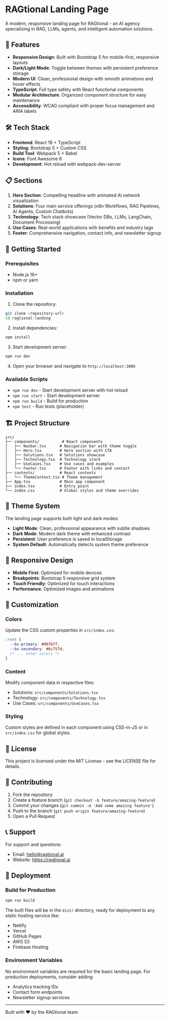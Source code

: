# RAGtional Landing Page

A modern, responsive landing page for RAGtional - an AI agency specializing in RAG, LLMs, agents, and intelligent automation solutions.

## 🚀 Features

- **Responsive Design**: Built with Bootstrap 5 for mobile-first, responsive layouts
- **Dark/Light Mode**: Toggle between themes with persistent preference storage
- **Modern UI**: Clean, professional design with smooth animations and hover effects
- **TypeScript**: Full type safety with React functional components
- **Modular Architecture**: Organized component structure for easy maintenance
- **Accessibility**: WCAG compliant with proper focus management and ARIA labels

## 🛠️ Tech Stack

- **Frontend**: React 18 + TypeScript
- **Styling**: Bootstrap 5 + Custom CSS
- **Build Tool**: Webpack 5 + Babel
- **Icons**: Font Awesome 6
- **Development**: Hot reload with webpack-dev-server

## 📋 Sections

1. **Hero Section**: Compelling headline with animated AI network visualization
2. **Solutions**: Four main service offerings (n8n Workflows, RAG Pipelines, AI Agents, Custom Chatbots)
3. **Technology**: Tech stack showcase (Vector DBs, LLMs, LangChain, Document Processing)
4. **Use Cases**: Real-world applications with benefits and industry tags
5. **Footer**: Comprehensive navigation, contact info, and newsletter signup

## 🚀 Getting Started

### Prerequisites

- Node.js 16+ 
- npm or yarn

### Installation

1. Clone the repository:
```bash
git clone <repository-url>
cd ragtional-landing
```

2. Install dependencies:
```bash
npm install
```

3. Start development server:
```bash
npm run dev
```

4. Open your browser and navigate to `http://localhost:3000`

### Available Scripts

- `npm run dev` - Start development server with hot reload
- `npm run start` - Start development server
- `npm run build` - Build for production
- `npm test` - Run tests (placeholder)

## 🏗️ Project Structure

```
src/
├── components/          # React components
│   ├── Navbar.tsx      # Navigation bar with theme toggle
│   ├── Hero.tsx        # Hero section with CTA
│   ├── Solutions.tsx   # Solutions showcase
│   ├── Technology.tsx  # Technology stack
│   ├── UseCases.tsx    # Use cases and examples
│   └── Footer.tsx      # Footer with links and contact
├── contexts/           # React contexts
│   └── ThemeContext.tsx # Theme management
├── App.tsx             # Main app component
├── index.tsx           # Entry point
└── index.css           # Global styles and theme overrides
```

## 🎨 Theme System

The landing page supports both light and dark modes:

- **Light Mode**: Clean, professional appearance with subtle shadows
- **Dark Mode**: Modern dark theme with enhanced contrast
- **Persistent**: User preference is saved in localStorage
- **System Default**: Automatically detects system theme preference

## 📱 Responsive Design

- **Mobile First**: Optimized for mobile devices
- **Breakpoints**: Bootstrap 5 responsive grid system
- **Touch Friendly**: Optimized for touch interactions
- **Performance**: Optimized images and animations

## 🔧 Customization

### Colors
Update the CSS custom properties in `src/index.css`:
```css
:root {
  --bs-primary: #007bff;
  --bs-secondary: #6c757d;
  /* ... other colors */
}
```

### Content
Modify component data in respective files:
- Solutions: `src/components/Solutions.tsx`
- Technology: `src/components/Technology.tsx`
- Use Cases: `src/components/UseCases.tsx`

### Styling
Custom styles are defined in each component using CSS-in-JS or in `src/index.css` for global styles.

## 📄 License

This project is licensed under the MIT License - see the LICENSE file for details.

## 🤝 Contributing

1. Fork the repository
2. Create a feature branch (`git checkout -b feature/amazing-feature`)
3. Commit your changes (`git commit -m 'Add some amazing feature'`)
4. Push to the branch (`git push origin feature/amazing-feature`)
5. Open a Pull Request

## 📞 Support

For support and questions:
- Email: hello@ragtional.ai
- Website: https://ragtional.ai

## 🚀 Deployment

### Build for Production
```bash
npm run build
```

The built files will be in the `dist/` directory, ready for deployment to any static hosting service like:
- Netlify
- Vercel
- GitHub Pages
- AWS S3
- Firebase Hosting

### Environment Variables
No environment variables are required for the basic landing page. For production deployments, consider adding:
- Analytics tracking IDs
- Contact form endpoints
- Newsletter signup services

---

Built with ❤️ by the RAGtional team
